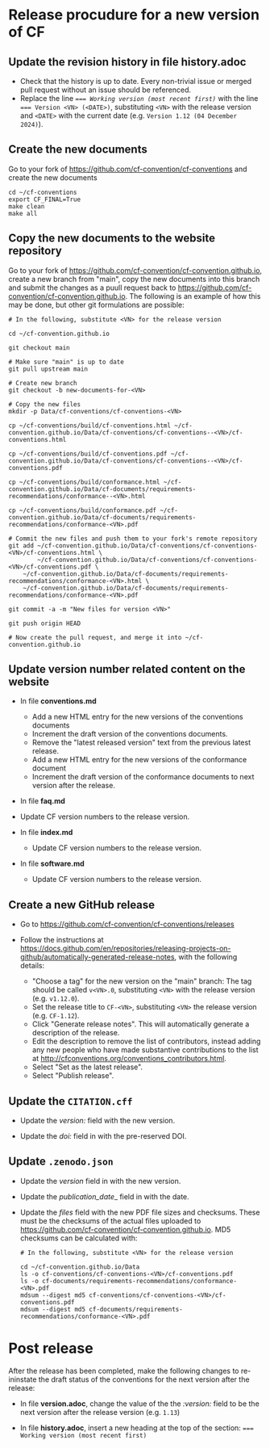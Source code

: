 # Release procudure for a new version of CF


## Update the revision history in file **history.adoc**

  - Check that the history is up to date. Every non-trivial issue or merged pull request without an issue should be referenced.
  - Replace the line _`=== Working version (most recent first)`_ with the line `=== Version <VN> (<DATE>)`, substituting `<VN>` with the release version and `<DATE>` with the current date (e.g. `Version 1.12 (04 December 2024)`).


## Create the new documents

Go to your fork of https://github.com/cf-convention/cf-conventions and create the new documents
```
cd ~/cf-conventions
export CF_FINAL=True
make clean
make all
```


## Copy the new documents to the website repository

Go to your fork of https://github.com/cf-convention/cf-convention.github.io, create a new branch from "main", copy the new documents into this branch and submit the changes as a puull request back to https://github.com/cf-convention/cf-convention.github.io. The following is an example of how this may be done, but other git formulations are possible:

```
# In the following, substitute <VN> for the release version

cd ~/cf-convention.github.io

git checkout main

# Make sure "main" is up to date
git pull upstream main

# Create new branch
git checkout -b new-documents-for-<VN>

# Copy the new files
mkdir -p Data/cf-conventions/cf-conventions-<VN>

cp ~/cf-conventions/build/cf-conventions.html ~/cf-convention.github.io/Data/cf-conventions/cf-conventions--<VN>/cf-conventions.html

cp ~/cf-conventions/build/cf-conventions.pdf ~/cf-convention.github.io/Data/cf-conventions/cf-conventions--<VN>/cf-conventions.pdf

cp ~/cf-conventions/build/conformance.html ~/cf-convention.github.io/Data/cf-documents/requirements-recommendations/conformance--<VN>.html

cp ~/cf-conventions/build/conformance.pdf ~/cf-convention.github.io/Data/cf-documents/requirements-recommendations/conformance-<VN>.pdf

# Commit the new files and push them to your fork's remote repository
git add ~/cf-convention.github.io/Data/cf-conventions/cf-conventions-<VN>/cf-conventions.html \
        ~/cf-convention.github.io/Data/cf-conventions/cf-conventions-<VN>/cf-conventions.pdf \
	~/cf-convention.github.io/Data/cf-documents/requirements-recommendations/conformance-<VN>.html \
	~/cf-convention.github.io/Data/cf-documents/requirements-recommendations/conformance-<VN>.pdf

git commit -a -m "New files for version <VN>"

git push origin HEAD

# Now create the pull request, and merge it into ~/cf-convention.github.io
```


## Update version number related content on the website

- In file **conventions.md**
  - Add a new HTML entry for the new versions of the conventions documents
  - Increment the draft version of the conventions documents.
  - Remove the "latest released version" text from the previous latest release.
  - Add a new HTML entry for the new versions of the conformance document
  - Increment the draft version of the conformance documents to next version after the release.

-  In file **faq.md**
  - Update CF version numbers to the release version.

- In file **index.md**
  - Update CF version numbers to the release version.

- In file **software.md**
  - Update CF version numbers to the release version.


## Create a new GitHub release

- Go to https://github.com/cf-convention/cf-conventions/releases

- Follow the instructions at https://docs.github.com/en/repositories/releasing-projects-on-github/automatically-generated-release-notes, with the following details:

  - "Choose a tag" for the new version on the "main" branch: The tag should be called `v<VN>.0`, substituting `<VN>` with the release version (e.g. `v1.12.0`).
  - Set the release title to `CF-<VN>`, substituting `<VN>` the release version (e.g. `CF-1.12`).
  - Click "Generate release notes". This will automatically generate a description of the release.
  - Edit the description to remove the list of contributors, instead adding any new people who have made substantive contributions to the list at http://cfconventions.org/conventions_contributors.html.
  - Select "Set as the latest release".
  - Select "Publish release".


## Update the `CITATION.cff`

- Update the _version:_ field with the new version.

- Update the _doi:_ field in with the pre-reserved DOI.


## Update `.zenodo.json`

- Update the _version_ field in with the new version.

- Update the *publication_date*_ field in with the date.

- Update the _files_ field with the new PDF file sizes and checksums. These must be the checksums of the actual files uploaded to https://github.com/cf-convention/cf-convention.github.io. MD5 checksums can be calculated with:

  ```
  # In the following, substitute <VN> for the release version

  cd ~/cf-convention.github.io/Data
  ls -o cf-conventions/cf-conventions-<VN>/cf-conventions.pdf
  ls -o cf-documents/requirements-recommendations/conformance-<VN>.pdf
  mdsum --digest md5 cf-conventions/cf-conventions-<VN>/cf-conventions.pdf
  mdsum --digest md5 cf-documents/requirements-recommendations/conformance-<VN>.pdf
  ```

# Post release

After the release has been completed, make the following changes to re-ininstate the draft status of the conventions for the next version after the release:

- In file **version.adoc**, change the value of the the _:version:_ field to be the next version after the release version (e.g. `1.13`)

- In file **history.adoc**, insert a new heading at the top of the section: `=== Working version (most recent first)`
